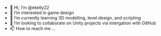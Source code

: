 - 👋 Hi, I’m @ekelly22
- 👀 I’m interested in game design
- 🌱 I’m currently learning 3D modelling, level design, and scripting
- 💞️ I’m looking to collaborate on Unity projects via intergation with GitHub
- 📫 How to reach me ...

<!---
ekelly22/ekelly22 is a ✨ special ✨ repository because its `README.md` (this file) appears on your GitHub profile.
You can click the Preview link to take a look at your changes.
--->
